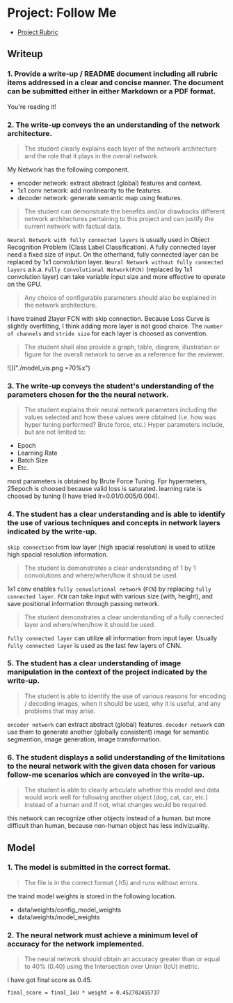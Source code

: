 # Project: Follow Me

- [Project Rubric](https://review.udacity.com/#!/rubrics/1155/view)

## Writeup

### 1. Provide a write-up / README document including all rubric items addressed in a clear and concise manner. The document can be submitted either in either Markdown or a PDF format.

You're reading it!

### 2. The write-up conveys the an understanding of the network architecture.

>The student clearly explains each layer of the network architecture and the role that it plays in the overall network.

My Network has the following component.

- encoder network: extract abstract (global) features and context.
- 1x1 conv network: add nonlinearity to the features.
- decoder network: generate semantic map using features.

>The student can demonstrate the benefits and/or drawbacks different network architectures pertaining to this project and can justify the current network with factual data.

`Neural Network with fully connected layers` is usually used in Object Recognition Problem (Class Label Classification). A fully connected layer need a fixed size of input. On the otherhand, fully connected layer can be replaced by 1x1 convolution layer. `Neural Network without fully connected layers` a.k.a. `Fully Convolutional Network(FCN)` (replaced by 1x1 convolution layer) can take variable input size and more effective to operate on the GPU.

>Any choice of configurable parameters should also be explained in the network architecture.

I have trained 2layer FCN with skip connection.
Because Loss Curve is slightly overfitting, I think adding more layer is not good choice. The `number of channels` and `stride size` for each layer is choosed as convention.

>The student shall also provide a graph, table, diagram, illustration or figure for the overall network to serve as a reference for the reviewer.

![]("./model_vis.png =70%x")

### 3. The write-up conveys the student's understanding of the parameters chosen for the the neural network.

>The student explains their neural network parameters including the values selected and how these values were obtained (i.e. how was hyper tuning performed? Brute force, etc.) Hyper parameters include, but are not limited to:
>
- Epoch
- Learning Rate
- Batch Size
- Etc.

most parameters is obtained by Brute Force Tuning. Fpr hypermeters, 25epoch is choosed because valid loss is saturated. learning rate is choosed by tuning (I have tried lr=0.01/0.005/0.004).

### 4. The student has a clear understanding and is able to identify the use of various techniques and concepts in network layers indicated by the write-up.

`skip connection` from low layer (high spacial resolution) is used to utilize high spacial resolution information.

>The student is demonstrates a clear understanding of 1 by 1 convolutions and where/when/how it should be used.

1x1 conv enables `fully convolutional network` (`FCN`) by replacing `fully connected layer`. `FCN` can take input with various size (with, height), and save positional information through passing network.

>The student demonstrates a clear understanding of a fully connected layer and where/when/how it should be used.

`fully connected layer` can utilize all information from input layer. Usually `fully connected layer` is used as the last few layers of CNN.

### 5. The student has a clear understanding of image manipulation in the context of the project indicated by the write-up.

>The student is able to identify the use of various reasons for encoding / decoding images, when it should be used, why it is useful, and any problems that may arise.

`encoder network` can extract abstract (global) features. `decoder network` can use them to generate another (globally consistent) image for semantic segmention, image generation, image transformation.

### 6. The student displays a solid understanding of the limitations to the neural network with the given data chosen for various follow-me scenarios which are conveyed in the write-up.

>The student is able to clearly articulate whether this model and data would work well for following another object (dog, cat, car, etc.) instead of a human and if not, what changes would be required.

this network can recognize other objects instead of a human.
but more difficult than human, because non-human object has less indivizuality.

## Model

### 1. The model is submitted in the correct format.

>The file is in the correct format (.h5) and runs without errors.

the traind model weights is stored in the following location.

- data/weights/config_model_weights
- data/weights/model_weights

### 2. The neural network must achieve a minimum level of accuracy for the network implemented.

>The neural network should obtain an accuracy greater than or equal to 40% (0.40) using the Intersection over Union (IoU) metric.

I have got final score as 0.45.

```
final_score = final_IoU * weight = 0.452702455737
```
